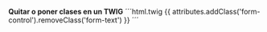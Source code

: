 **Quitar o poner clases en un TWIG**
´´´html.twig
{{ attributes.addClass('form-control').removeClass('form-text') }}
´´´

